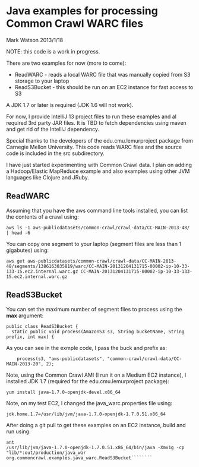 # Java examples for processing Common Crawl WARC files

Mark Watson 2013/1/18

NOTE: this code is a work in progress.

There are two examples for now (more to come):

- ReadWARC - reads a local WARC file that was manually copied from S3 storage to your laptop
- ReadS3Bucket - this should be run on an EC2 instance for fast access to S3

A JDK 1.7 or later is required (JDK 1.6 will not work).

For now, I provide IntelliJ 13 project files to run these examples and al required 3rd party JAR files.
It is TBD to fetch dependencies using maven and get rid of the IntelliJ dependency.

Special thanks to the developers of the edu.cmu.lemurproject package from Carnegie Mellon University. This code
reads WARC files and the source code is included in the src subdirectory.

I have just started experimenting with Common Crawl data. I plan on adding a Hadoop/Elastic MapReduce example
and also examples using other JVM languages like Clojure and JRuby.

## ReadWARC

Assuming that you have the aws command line tools installed, you can list the contents of a crawl using:

````````
aws ls -1 aws-publicdatasets/common-crawl/crawl-data/CC-MAIN-2013-48/  | head -6
````````

You can copy one segment to your laptop (segment files are less than 1 gigabutes) using:

````````
aws get aws-publicdatasets/common-crawl/crawl-data/CC-MAIN-2013-48/segments/1386163035819/warc/CC-MAIN-20131204131715-00002-ip-10-33-133-15.ec2.internal.warc.gz CC-MAIN-20131204131715-00002-ip-10-33-133-15.ec2.internal.warc.gz
````````

## ReadS3Bucket

You can set the maximum number of segment files to process using the **max** argument:

````````
public class ReadS3Bucket {
  static public void process(AmazonS3 s3, String bucketName, String prefix, int max) {
````````

As you can see in the exmple code, I pass the buck and prefix as:

````````
    process(s3, "aws-publicdatasets", "common-crawl/crawl-data/CC-MAIN-2013-20", 2);
````````

Note, using the Common Crawl AMI (I run it on a Medium EC2 instance), I installed JDK 1.7 (required for
the edu.cmu.lemurproject package):

````````
yum install java-1.7.0-openjdk-devel.x86_64
````````

Note, on my test EC2, I changed the java_warc.properties file using:

````````
jdk.home.1.7=/usr/lib/jvm/java-1.7.0-openjdk-1.7.0.51.x86_64
````````

After doing a git pull to get these examples on an EC2 instance, build and run using:

````````
ant
/usr/lib/jvm/java-1.7.0-openjdk-1.7.0.51.x86_64/bin/java -Xmx1g -cp "lib/*:out/production/java_war org.commoncrawl.examples.java_warc.ReadS3Bucket````````
````````
